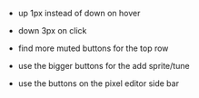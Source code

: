- up 1px instead of down on hover
- down 3px on click

- find more muted buttons for the top row
- use the bigger buttons for the add sprite/tune
- use the buttons on the pixel editor side bar
